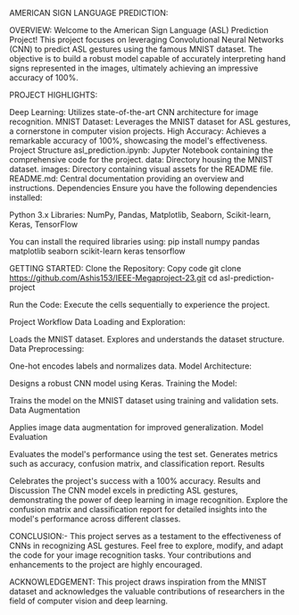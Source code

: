 AMERICAN SIGN LANGUAGE PREDICTION:

OVERVIEW:
Welcome to the American Sign Language (ASL) Prediction Project! This project focuses on leveraging Convolutional Neural Networks (CNN) to predict ASL gestures using the famous MNIST dataset. The objective is to build a robust model capable of accurately interpreting hand signs represented in the images, ultimately achieving an impressive accuracy of 100%.

PROJECT HIGHLIGHTS:

Deep Learning: Utilizes state-of-the-art CNN architecture for image recognition.
MNIST Dataset: Leverages the MNIST dataset for ASL gestures, a cornerstone in computer vision projects.
High Accuracy: Achieves a remarkable accuracy of 100%, showcasing the model's effectiveness.
Project Structure
asl_prediction.ipynb: Jupyter Notebook containing the comprehensive code for the project.
data: Directory housing the MNIST dataset.
images: Directory containing visual assets for the README file.
README.md: Central documentation providing an overview and instructions.
Dependencies
Ensure you have the following dependencies installed:

Python 3.x
Libraries: NumPy, Pandas, Matplotlib, Seaborn, Scikit-learn, Keras, TensorFlow

You can install the required libraries using:
pip install numpy pandas matplotlib seaborn scikit-learn keras tensorflow

GETTING STARTED:
Clone the Repository:
Copy code
git clone https://github.com/Ashis153/IEEE-Megaproject-23.git
cd asl-prediction-project

Run the Code:
Execute the cells sequentially to experience the project.

Project Workflow
Data Loading and Exploration:

Loads the MNIST dataset.
Explores and understands the dataset structure.
Data Preprocessing:

One-hot encodes labels and normalizes data.
Model Architecture:

Designs a robust CNN model using Keras.
Training the Model:

Trains the model on the MNIST dataset using training and validation sets.
Data Augmentation

Applies image data augmentation for improved generalization.
Model Evaluation

Evaluates the model's performance using the test set.
Generates metrics such as accuracy, confusion matrix, and classification report.
Results

Celebrates the project's success with a 100% accuracy.
Results and Discussion
The CNN model excels in predicting ASL gestures, demonstrating the power of deep learning in image recognition. Explore the confusion matrix and classification report for detailed insights into the model's performance across different classes.

CONCLUSION:-
This project serves as a testament to the effectiveness of CNNs in recognizing ASL gestures. Feel free to explore, modify, and adapt the code for your image recognition tasks. Your contributions and enhancements to the project are highly encouraged.

ACKNOWLEDGEMENT:
This project draws inspiration from the MNIST dataset and acknowledges the valuable contributions of researchers in the field of computer vision and deep learning.














